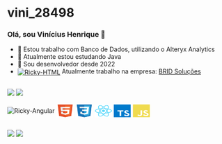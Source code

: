 # vini_28498
### Olá, sou Vinícius Henrique 👋

- 🔭 Estou trabalho com Banco de Dados, utilizando o Alteryx Analytics
- 🌱 Atualmente estou estudando Java
- 📅 Sou desenvolvedor desde 2022
- <a href="https://bridsolucoes.com.br/" target="_blank"><img align="center" alt="Ricky-HTML" height="25" width="25" src="[https://user-images.githubusercontent.com/57508752/222625833-c3c30d63-e2d0-464a-a178-5577c0e8c8b1.png](https://www.google.com/search?q=brid+solucoes+png&sxsrf=AJOqlzU1u4Fcp05NH51eRXLKIpt2qKYZkg:1678415561996&source=lnms&tbm=isch&sa=X&ved=2ahUKEwjYvO6aqdD9AhWqFbkGHQlUDmcQ_AUoAXoECAEQAw&biw=1536&bih=722&dpr=1.25#imgrc=KA0V0dzaA5DjlM)"></a> Atualmente trabalho na empresa: <a href="https://bridsolucoes.com.br/" target="_blank">BRID Soluções</a>
 
##

<div>
  <img height="180em" src="https://github-readme-stats.vercel.app/api?username=ricky-lopes&show_icons=true&theme=highcontrast&include_all_commits=true&count_private=true"/>
  <img height="180em" src="https://github-readme-stats.vercel.app/api/top-langs/?username=ricky-lopes&layout=compact&langs_count=7&theme=highcontrast"/>
</div>

<div style="display: inline_block"><br>
  <img align="center" alt="Ricky-Angular" height="38" width="40" src="https://user-images.githubusercontent.com/57508752/222620833-f5dfb22f-0967-4f67-b0b6-73ce91fb41f0.png">
  <img align="center" alt="Ricky-HTML" height="30" width="40" src="https://raw.githubusercontent.com/devicons/devicon/master/icons/html5/html5-original.svg">
  <img align="center" alt="Ricky-CSS" height="30" width="40" src="https://raw.githubusercontent.com/devicons/devicon/master/icons/css3/css3-original.svg">
  <img align="center" alt="Ricky-React" height="30" width="40" src="https://raw.githubusercontent.com/devicons/devicon/master/icons/react/react-original.svg">
  <img align="center" alt="Ricky-Ts" height="30" width="40" src="https://raw.githubusercontent.com/devicons/devicon/master/icons/typescript/typescript-plain.svg">
  <img align="center" alt="Ricky-Js" height="30" width="40" src="https://raw.githubusercontent.com/devicons/devicon/master/icons/javascript/javascript-plain.svg">
</div>

 ##

<div>
    <a href="https://www.instagram.com/orickylopes" target="_blank"><img src="https://img.shields.io/badge/-Instagram-%23E4405F?style=for-the-badge&logo=instagram&logoColor=white" target="_blank"></a>
    <a href="https://www.linkedin.com/in/henrique-berbert-49309122a" target="_blank"><img src="https://img.shields.io/badge/-LinkedIn-%230077B5?style=for-the-badge&logo=linkedin&logoColor=white" target="_blank"></a>
</div>

